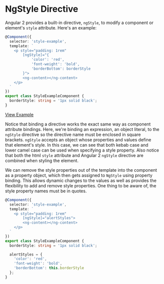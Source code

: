 # NgStyle Directive

Angular 2 provides a built-in directive, `ngStyle`, to modify a component or element's `style` attribute. Here's an example:


```typescript
@Component({
  selector: 'style-example',
  template: `
    <p style="padding: 1rem"
        [ngStyle]="{
            'color': 'red',
            'font-weight': 'bold',
            'borderBottom': borderStyle
        }">
        <ng-content></ng-content>
    </p>
  `
})
export class StyleExampleComponent {
  borderStyle: string = '1px solid black';
}
```
[View Example](https://plnkr.co/edit/Vcpt1vDWryaiYcmoQEyC?p=preview)

Notice that binding a directive works the exact same way as component attribute bindings. Here, we're binding an expression, an object literal, to the `ngStyle` directive so the directive name must be enclosed in square brackets. `ngStyle` accepts an object whose properties and values define that element's style. In this case, we can see that both kebab case and lower camel case can be used when specifying a style property. Also notice that both the html `style` attribute and Angular 2 `ngStyle` directive are combined when styling the element.

We can remove the style properties out of the template into the component as a property object, which then gets assigned to `NgStyle` using property binding. This allows dynamic changes to the values as well as provides the flexibility to add and remove style properties. One thing to be aware of, the style property names must be in quotes.

```typescript
@Component({
  selector: 'style-example',
  template: `
    <p style="padding: 1rem"
        [ngStyle]="alertStyles">
        <ng-content></ng-content>
    </p>
  `
})
export class StyleExampleComponent {
  borderStyle: string = '1px solid black';

  alertStyles = {
    'color': 'red',
    'font-weight': 'bold',
    'borderBottom': this.borderStyle
  };
}
```

